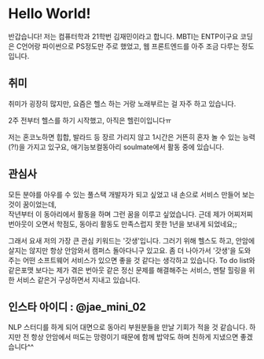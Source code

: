 # Hello World!
반갑습니다! 저는 컴퓨터학과 21학번 김재민이라고 합니다. 
MBTI는 ENTP이구요
코딩은 C언어랑 파이썬으로 PS정도만 주로 했었고, 웹 프론트엔드를 아주 조금 다루는 정도입니다.

## 취미
취미가 굉장히 많지만, 요즘은 헬스 하는 거랑 노래부르는 걸 자주 하고 있습니다.

2주 전부터 헬스를 하기 시작했고, 아직은 헬린이입니다ㅠ 

저는 혼코노하면 힙합, 발라드 등 장르 가리지 않고 1시간은 거뜬히 혼자 놀 수 있는 능력(?!)을 가지고 있구요,
애기능보컬동아리 soulmate에서 활동 중에 있습니다.

## 관심사
모든 분야를 아우를 수 있는 풀스택 개발자가 되고 싶었고 내 손으로 서비스 만들어 보는 것이 꿈이었는데,  
작년부터 이 동아리에서 활동을 하며 그런 꿈을 이루고 싶었습니다.
근데 제가 어찌저찌 번아웃이 오면서 학점도, 동아리 활동도 만족스럽지 못한 1년을 보내게 되었네요;;

그래서 요새 저의 가장 큰 관심 키워드는 '갓생'입니다. 
그러기 위해 헬스도 하고, 안암에 살지는 않지만 항상 안암와서 캠퍼스 돌아다니구 있고요.
좀 더 나아가서 '갓생'을 도와주는 어떤 소프트웨어 서비스가 있으면 좋을 것 같다는 생각하고 있습니다.
To do list와 같은포맷 보다는 제가 겪은 번아웃 같은 정신 문제를 해결해주는 서비스, 
멘탈 힐링을 위한 서비스 같은거 구상하면서 지내고 있습니다.

## 인스타 아이디 : @jae_mini_02
NLP 스터디를 하게 되어 대면으로 동아리 부원분들을 만날 기회가 적을 것 같습니다.
하지만 전 항상 안암에서 떠도는 망령이기 때문에 함께 밥약도 하며 친하게 지냈으면 좋겠습니다^^
